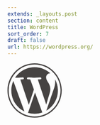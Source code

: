 ```yaml
---
extends: _layouts.post
section: content
title: WordPress
sort_order: 7
draft: false
url: https://wordpress.org/
---
```

<svg xmlns="http://www.w3.org/2000/svg" version="1" viewBox="0 0 122.523 122.523" width="122.523" height="122.523" ><g fill="#464342"><path d="M8.708 61.26c0 20.802 12.089 38.779 29.619 47.298L13.258 39.872a52.354 52.354 0 0 0-4.55 21.388zM96.74 58.608c0-6.495-2.333-10.993-4.334-14.494-2.664-4.329-5.161-7.995-5.161-12.324 0-4.831 3.664-9.328 8.825-9.328.233 0 .454.029.681.042-9.35-8.566-21.807-13.796-35.489-13.796-18.36 0-34.513 9.42-43.91 23.688 1.233.037 2.395.063 3.382.063 5.497 0 14.006-.667 14.006-.667 2.833-.167 3.167 3.994.337 4.329 0 0-2.847.335-6.015.501L48.2 93.547l11.501-34.493-8.188-22.434c-2.83-.166-5.511-.501-5.511-.501-2.832-.166-2.5-4.496.332-4.329 0 0 8.679.667 13.843.667 5.496 0 14.006-.667 14.006-.667 2.835-.167 3.168 3.994.337 4.329 0 0-2.853.335-6.015.501l18.992 56.494 5.242-17.517c2.272-7.269 4.001-12.49 4.001-16.989z"/><path d="M62.184 65.857l-15.768 45.819a52.552 52.552 0 0 0 14.846 2.141c6.12 0 11.989-1.058 17.452-2.979a4.615 4.615 0 0 1-.374-.724L62.184 65.857zM107.376 36.046c.226 1.674.354 3.471.354 5.404 0 5.333-.996 11.328-3.996 18.824l-16.053 46.413c15.624-9.111 26.133-26.038 26.133-45.426.001-9.137-2.333-17.729-6.438-25.215z"/><path d="M61.262 0C27.483 0 0 27.481 0 61.26c0 33.783 27.483 61.263 61.262 61.263 33.778 0 61.265-27.48 61.265-61.263C122.526 27.481 95.04 0 61.262 0zm0 119.715c-32.23 0-58.453-26.223-58.453-58.455 0-32.23 26.222-58.451 58.453-58.451 32.229 0 58.45 26.221 58.45 58.451 0 32.232-26.221 58.455-58.45 58.455z"/></g></svg>
